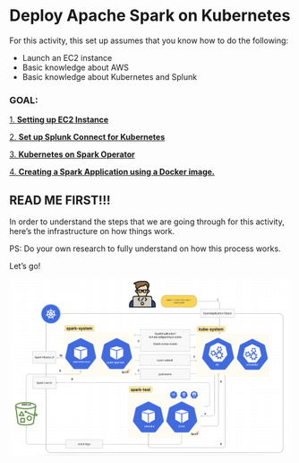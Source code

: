 # Deploy Apache Spark on Kubernetes

For this activity, this set up assumes that you know how to do the following:

- Launch an EC2 instance
- Basic knowledge about AWS
- Basic knowledge about Kubernetes and Splunk

### GOAL:

[1. ****Setting up EC2 Instance****](Deploy%20Apache%20Spark%20on%20Kubernetes%20ce4a8c181221445a8339532f3d74e746/1%20Setting%20up%20EC2%20Instance%201c271732f5c74b7d851b09f0a34f66cd.md)

[2. ****Set up Splunk Connect for Kubernetes****](Deploy%20Apache%20Spark%20on%20Kubernetes%20ce4a8c181221445a8339532f3d74e746/2%20Set%20up%20Splunk%20Connect%20for%20Kubernetes%209566a4745eba49b0a45e4021721ba853.md)

[3. **Kubernetes on Spark Operator**](Deploy%20Apache%20Spark%20on%20Kubernetes%20ce4a8c181221445a8339532f3d74e746/3%20Kubernetes%20on%20Spark%20Operator%20563ebebf5c044a47b48f1f77bcc17d3f.md)

[4. **Creating a Spark Application using a Docker image.**](Deploy%20Apache%20Spark%20on%20Kubernetes%20ce4a8c181221445a8339532f3d74e746/4%20Creating%20a%20Spark%20Application%20using%20a%20Docker%20imag%2055b81689fdee41aa99aca104a2b2a79e.md)

## READ ME FIRST!!!

In order to understand the steps that we are going through for this activity, here’s the infrastructure on how things work.

PS: Do your own research to fully understand on how this process works.

Let’s go!

![Untitled](Deploy%20Apache%20Spark%20on%20Kubernetes%20ce4a8c181221445a8339532f3d74e746/Untitled.png)

